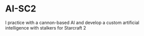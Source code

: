 # AI-SC2
I practice with a cannon-based AI and develop a custom artificial intelligence with stalkers for Starcraft 2
